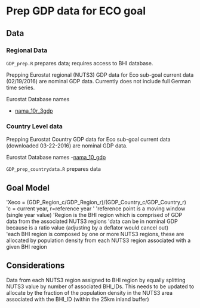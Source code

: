 # Prep GDP data for ECO goal

## Data

### Regional Data

`GDP_prep.R` prepares data; requires access to BHI database. 

Prepping Eurostat regional (NUTS3) GDP data for Eco sub-goal
current data (02/19/2016) are nominal GDP data. Currently does not include full German time series. 

Eurostat Database names
 
- [nama_10r_3gdp](http://ec.europa.eu/eurostat/data/database?p_auth=EgN81qAf&p_p_id=estatsearchportlet_WAR_estatsearchportlet&p_p_lifecycle=1&p_p_state=maximized&p_p_mode=view&_estatsearchportlet_WAR_estatsearchportlet_action=search&text=nama_10r_3gdp)


### Country Level data
Prepping Eurostat Country GDP data for Eco sub-goal
current data (downloaded 03-22-2016) are nominal GDP data. 

Eurostat Database names
 -[nama_10_gdp](http://ec.europa.eu/eurostat/data/database?p_auth=sHLAepWT&p_p_id=estatsearchportlet_WAR_estatsearchportlet&p_p_lifecycle=1&p_p_state=maximized&p_p_mode=view&_estatsearchportlet_WAR_estatsearchportlet_action=search&text=nama_10_gdp)
 
`GDP_prep_countrydata.R` prepares data


## Goal Model

'Xeco = (GDP_Region_c/GDP_Region_r)/(GDP_Country_c/GDP_Country_r)  
'c = current year, r=reference year  '
'reference point is a moving window (single year value)
'Region is the BHI region which is comprised of GDP data from the associated NUTS3 regions
'data can be in nominal GDP because is a ratio value (adjusting by a deflator would cancel out)  
'each BHI region is composed by one or more NUTS3 regions, these are allocated by population density from each NUTS3 region associated with a given BHI region

## Considerations

Data from each NUTS3 region assigned to BHI region by equally splitting NUTS3 value by number of associated BHI_IDs. This needs to be updated to allocate by the fraction of the population density in the NUTS3 area associated with the BHI_ID (within the 25km inland buffer)
